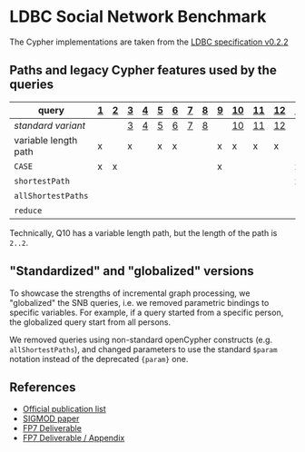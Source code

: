 # LDBC Social Network Benchmark

The Cypher implementations are taken from the [LDBC specification v0.2.2](https://github.com/ldbc/ldbc_snb_docs/blob/master/LDBC_SNB_v0.2.2.pdf)

## Paths and legacy Cypher features used by the queries

| query                             |  [1](original/query-1.cypher) |  [2](original/query-2.cypher) |  [3](original/query-3.cypher) |  [4](original/query-4.cypher) |  [5](original/query-5.cypher) |  [6](original/query-6.cypher) |  [7](original/query-7.cypher) |  [8](original/query-8.cypher) |  [9](original/query-9.cypher) | [10](original/query-10.cypher) | [11](original/query-11.cypher) | [12](original/query-12.cypher) | [13](original/query-13.cypher) | [14](original/query-14.cypher) |
| ------------------------------- | --- | --- | --- | --- | --- | --- | --- | --- | --- | --- | --- | --- | --- | --- |
| _standard variant_            |  |  |  [3](query-3.cypher) |  [4](query-4.cypher) |  [5](query-5.cypher) |  [6](query-6.cypher) |  [7](query-7.cypher) |  [8](query-8.cypher) |  | [10](query-10.cypher) | [11](query-11.cypher) | [12](query-12.cypher) |  |  |
| variable length path            |  x  |     |  x  |     |  x  |  x  |     |     |  x  |  x  | x   | x   |     |     |
| `CASE`                          |  x  |  x  |     |     |     |     |     |     |  x  |     |     |     | x   |     |
| `shortestPath`                  |     |     |     |     |     |     |     |     |     |     |     |     | x   |     |
| `allShortestPaths`              |     |     |     |     |     |     |     |     |     |     |     |     |     | x   |
| `reduce`                        |     |     |     |     |     |     |     |     |     |     |     |     |     | x   |

Technically, Q10 has a variable length path, but the length of the path is `2..2`.

## "Standardized" and "globalized" versions

To showcase the strengths of incremental graph processing, we "globalized" the SNB queries, i.e. we removed parametric bindings to specific variables. For example, if a query started from a specific person, the globalized query start from all persons.

We removed queries using non-standard openCypher constructs (e.g. `allShortestPaths`), and changed parameters to use the standard `$param` notation instead of the deprecated `{param}` one.

## References

* [Official publication list](http://ldbcouncil.org/publications)
* [SIGMOD paper](http://dl.acm.org/citation.cfm?id=2742786)
* [FP7 Deliverable](http://ldbcouncil.org/sites/default/files/LDBC_D3.3.34.pdf)
* [FP7 Deliverable / Appendix](http://ldbcouncil.org/sites/default/files/LDBC_D3.3.34_appendix.pdf)
